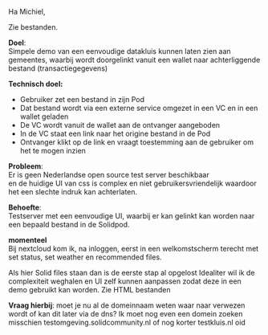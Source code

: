 Ha Michiel,

Zie bestanden.

**Doel**: <br>
Simpele demo van een eenvoudige datakluis kunnen laten zien aan gemeentes, waarbij wordt doorgelinkt vanuit een wallet naar achterliggende bestand (transactiegegevens)

**Technisch doel:**
* Gebruiker zet een bestand in zijn Pod
* Dat bestand wordt via een externe service omgezet in een VC en in een wallet geladen
* De VC wordt vanuit de wallet aan de ontvanger aangeboden 
* In de VC staat een link naar het origine bestand in de Pod
* Ontvanger klikt op de link en vraagt toestemming aan de gebruiker om het te mogen inzien


**Probleem**: <br>
Er is geen Nederlandse open source test server beschikbaar <br>
en de huidige UI van css is complex en niet gebruikersvriendelijk waardoor het een slechte indruk kan achterlaten.

**Behoefte**: <br>
Testserver met een eenvoudige UI, waarbij er kan gelinkt kan worden naar een bepaald bestand in de Solidpod. <br>

**momenteel**  <br>
Bij nextcloud kom ik, na inloggen, eerst in een welkomstscherm terecht met set status, set weather en recommended files.

Als hier Solid files staan dan is de eerste stap al opgelost
Idealiter wil ik de complexiteit weghalen en UI zelf kunnen aanpassen zodat deze in een demo gebruikt kan worden.
Zie HTML bestanden


**Vraag hierbij**:  moet je nu al de domeinnaam weten waar naar verwezen wordt of kan dit later via de dns?
Ik moet nog even een domein zoeken misschien testomgeving.solidcommunity.nl of nog korter testkluis.nl oid
